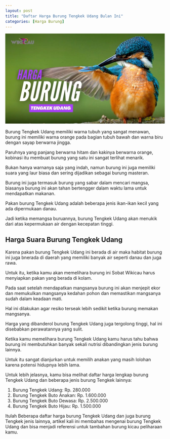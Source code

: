```yaml
---
layout: post
title: "Daftar Harga Burung Tengkek Udang Bulan Ini"
categories: [Harga Burung]
---
```


![Daftar Harga Burung Tengkek Udang Bulan Ini](/images/harga-burung-tengkek-udang.webp)

Burung Tengkek Udang memiliki warna tubuh yang sangat menawan, burung ini memiliki warna orange pada bagian tubuh bawah dan warna biru dengan sayap berwarna jingga.

Paruhnya yang panjang berwarna hitam dan kakinya berwarna orange, kobinasi itu membuat burung yang satu ini sangat terlihat menarik.

Bukan hanya warnanya saja yang indah, namun burung ini juga memiliki suara yang laur biasa dan sering dijadikan sebagai burung masteran.

Burung ini juga termasuk burung yang sabar dalam mencari mangsa, biasanya burung ini akan tahan bertengger dalam waktu lama untuk mendapatkan makanan.

Pakan burung Tengkek Udang adalah beberapa jenis ikan-ikan kecil yang ada dipermukaan danau.

Jadi ketika memangsa buruannya, burung Tengkek Udang akan menukik dari atas kepermukaan air dengan kecepatan tinggi.

## Harga Suara Burung Tengkek Udang

Karena pakan burung Tengkek Udang ini berada di air maka habitat burung ini juga bnerada di daerah yang memiliki banyak air seperti danau dan juga rawa.

Untuk itu, ketika kamu akan memelihara burung ini Sobat Wikicau harus menyiapkan pakan yang berada di kolam.

Pada saat setelah mendapatkan mangsanya burung ini akan menjepit ekor dan memukulkan mangsanya kedahan pohon dan memastikan mangsanya sudah dalam keadaan mati.

Hal ini dilakukan agar resiko terseak lebih sedikit ketika burung memakan mangsanya.

Harga yang dibanderol burung Tengkek Udang juga tergolong tinggi, hal ini disebabkan perawatannya yang sulit.

Ketika kamu memelihara burung Tengkek Udang kamu harus tahu bahwa burung ini membutuhkan banyak sekali nutrisi dibandingkan jenis burung lainnya.

Untuk itu sangat dianjurkan untuk memilih anakan yang masih lolohan karena potensi hidupnya lebih lama.

Untuk lebih jelasnya, kamu bisa melihat daftar harga lengkap burung Tengkek Udang dan beberapa jenis burung Tengkek lainnya:

1. Burung Tengkek Udang: Rp. 280.000
2. Burung Tengkek Buto Anakan: Rp. 1.600.000
3. Burung Tengkek Buto Dewasa: Rp. 2.500.000
4. Burung Tengkek Buto Hijau: Rp. 1.500.000

Itulah Beberapa daftar harga burung Tengkek Udang dan juga burung Tengkek jenis lainnya, artikel kali ini membahas mengenai burung Tengkek Udang dan bisa menjadi referensi untuk tambahan burung kicau peliharaan kamu.